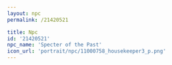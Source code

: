 ```yaml
---
layout: npc
permalink: /21420521

title: Npc
id: '21420521'
npc_name: 'Specter of the Past'
icon_url: 'portrait/npc/11000758_housekeeper3_p.png'
---
```

